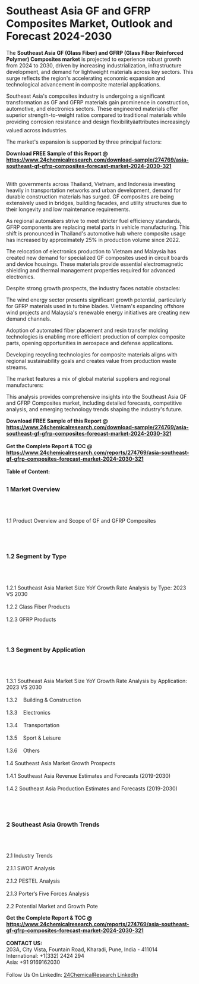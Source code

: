 <h1>Southeast Asia GF and GFRP Composites Market, Outlook and Forecast 2024-2030</h1><p>The <strong>Southeast Asia GF (Glass Fiber) and GFRP (Glass Fiber Reinforced Polymer) Composites market</strong> is projected to experience robust growth from 2024 to 2030, driven by increasing industrialization, infrastructure development, and demand for lightweight materials across key sectors. This surge reflects the region's accelerating economic expansion and technological advancement in composite material applications.</p><p>Southeast Asia's composites industry is undergoing a significant transformation as GF and GFRP materials gain prominence in construction, automotive, and electronics sectors. These engineered materials offer superior strength-to-weight ratios compared to traditional materials while providing corrosion resistance and design flexibilityâattributes increasingly valued across industries.</p><p>The market's expansion is supported by three principal factors:</p><div><b>Download FREE Sample of this Report @ 
            <a href="https://www.24chemicalresearch.com/download-sample/274769/asia-southeast-gf-gfrp-composites-forecast-market-2024-2030-321">
            https://www.24chemicalresearch.com/download-sample/274769/asia-southeast-gf-gfrp-composites-forecast-market-2024-2030-321</a></b></div><br><p>With governments across Thailand, Vietnam, and Indonesia investing heavily in transportation networks and urban development, demand for durable construction materials has surged. GF composites are being extensively used in bridges, building facades, and utility structures due to their longevity and low maintenance requirements.</p><p>As regional automakers strive to meet stricter fuel efficiency standards, GFRP components are replacing metal parts in vehicle manufacturing. This shift is pronounced in Thailand's automotive hub where composite usage has increased by approximately 25% in production volume since 2022.</p><p>The relocation of electronics production to Vietnam and Malaysia has created new demand for specialized GF composites used in circuit boards and device housings. These materials provide essential electromagnetic shielding and thermal management properties required for advanced electronics.</p><p>Despite strong growth prospects, the industry faces notable obstacles:</p><p>The wind energy sector presents significant growth potential, particularly for GFRP materials used in turbine blades. Vietnam's expanding offshore wind projects and Malaysia's renewable energy initiatives are creating new demand channels.</p><p>Adoption of automated fiber placement and resin transfer molding technologies is enabling more efficient production of complex composite parts, opening opportunities in aerospace and defense applications.</p><p>Developing recycling technologies for composite materials aligns with regional sustainability goals and creates value from production waste streams.</p><p>The market features a mix of global material suppliers and regional manufacturers:</p><p>This analysis provides comprehensive insights into the Southeast Asia GF and GFRP Composites market, including detailed forecasts, competitive analysis, and emerging technology trends shaping the industry's future.

</p><div><b>Download FREE Sample of this Report @ 
            <a href="https://www.24chemicalresearch.com/download-sample/274769/asia-southeast-gf-gfrp-composites-forecast-market-2024-2030-321">
            https://www.24chemicalresearch.com/download-sample/274769/asia-southeast-gf-gfrp-composites-forecast-market-2024-2030-321</a></b></div><br><div><b>Get the Complete Report & TOC @ 
            <a href="https://www.24chemicalresearch.com/reports/274769/asia-southeast-gf-gfrp-composites-forecast-market-2024-2030-321">
            https://www.24chemicalresearch.com/reports/274769/asia-southeast-gf-gfrp-composites-forecast-market-2024-2030-321</a></b></div><br>
            <b>Table of Content:</b><p><h2><span style="font-size:16px"><strong>1 Market Overview&nbsp;&nbsp; &nbsp;</strong></span></h2><br />
<br />
<p>1.1 Product Overview and Scope of GF and GFRP Composites&nbsp;</p><br />
<br />
<h2><strong><span style="font-size:16px">1.2 Segment by Type&nbsp;&nbsp; &nbsp;</span></strong></h2><br />
<br />
<p>1.2.1 Southeast Asia Market Size YoY Growth Rate Analysis by Type: 2023 VS 2030&nbsp;&nbsp; &nbsp;<br /><br />
1.2.2 Glass Fiber Products&nbsp;&nbsp; &nbsp;<br /><br />
1.2.3 GFRP Products<br /><br />
<br />
<h2><span style="font-size:16px"><strong>1.3 Segment by Application&nbsp;&nbsp;</strong></span></h2><br />
<br />
<p>1.3.1 Southeast Asia Market Size YoY Growth Rate Analysis by Application: 2023 VS 2030&nbsp;&nbsp; &nbsp;<br /><br />
1.3.2&nbsp;&nbsp; &nbsp;Building & Construction<br /><br />
1.3.3&nbsp;&nbsp; &nbsp;Electronics<br /><br />
1.3.4&nbsp;&nbsp; &nbsp;Transportation<br /><br />
1.3.5&nbsp;&nbsp; &nbsp;Sport & Leisure<br /><br />
1.3.6&nbsp;&nbsp; &nbsp;Others<br /><br />
1.4 Southeast Asia Market Growth Prospects&nbsp;&nbsp; &nbsp;<br /><br />
1.4.1 Southeast Asia Revenue Estimates and Forecasts (2019-2030)&nbsp;&nbsp; &nbsp;<br /><br />
1.4.2 Southeast Asia Production Estimates and Forecasts (2019-2030)&nbsp;&nbsp;</p><br />
<br />
<h2><span style="font-size:16px"><strong>2 Southeast Asia Growth Trends&nbsp;&nbsp; &nbsp;</strong></span></h2><br />
<br />
<p>2.1 Industry Trends&nbsp;&nbsp; &nbsp;<br /><br />
2.1.1 SWOT Analysis&nbsp;&nbsp; &nbsp;<br /><br />
2.1.2 PESTEL Analysis&nbsp;&nbsp; &nbsp;<br /><br />
2.1.3 Porter&rsquo;s Five Forces Analysis&nbsp;&nbsp; &nbsp;<br /><br />
2.2 Potential Market and Growth Pote</p><div><b>Get the Complete Report & TOC @ 
            <a href="https://www.24chemicalresearch.com/reports/274769/asia-southeast-gf-gfrp-composites-forecast-market-2024-2030-321">
            https://www.24chemicalresearch.com/reports/274769/asia-southeast-gf-gfrp-composites-forecast-market-2024-2030-321</a></b></div><br><b>CONTACT US:</b><br>
            203A, City Vista, Fountain Road, Kharadi, Pune, India - 411014<br>
            International: +1(332) 2424 294<br>
            Asia: +91 9169162030 <br><br>
            Follow Us On LinkedIn: <a href="https://www.linkedin.com/company/24chemicalresearch/">24ChemicalResearch LinkedIn</a>